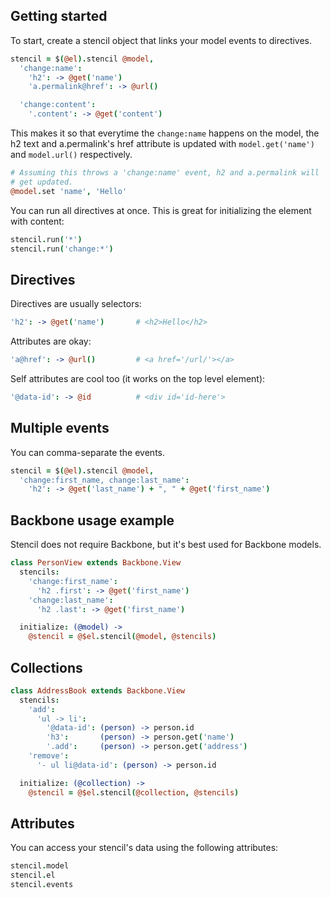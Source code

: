 ## Getting started

To start, create a stencil object that links your model events to
directives.

``` coffee
stencil = $(@el).stencil @model,
  'change:name':
    'h2': -> @get('name')
    'a.permalink@href': -> @url()

  'change:content':
    '.content': -> @get('content')
```

This makes it so that everytime the `change:name` happens on the model, the h2
text and a.permalink's href attribute is updated with `model.get('name')` and
`model.url()` respectively.

``` coffee
# Assuming this throws a 'change:name' event, h2 and a.permalink will
# get updated.
@model.set 'name', 'Hello'
```

You can run all directives at once. This is great for initializing the element
with content:

``` coffee
stencil.run('*')
stencil.run('change:*')
```

## Directives

Directives are usually selectors:

``` coffee
'h2': -> @get('name')       # <h2>Hello</h2>
```

Attributes are okay:

``` coffee
'a@href': -> @url()         # <a href='/url/'></a>
```

Self attributes are cool too (it works on the top level element):

``` coffee
'@data-id': -> @id          # <div id='id-here'>
```

## Multiple events

You can comma-separate the events.

``` coffee
stencil = $(@el).stencil @model,
  'change:first_name, change:last_name':
    'h2': -> @get('last_name') + ", " + @get('first_name')
```

## Backbone usage example

Stencil does not require Backbone, but it's best used for Backbone models.

``` coffee
class PersonView extends Backbone.View
  stencils:
    'change:first_name':
      'h2 .first': -> @get('first_name')
    'change:last_name':
      'h2 .last': -> @get('first_name')

  initialize: (@model) ->
    @stencil = @$el.stencil(@model, @stencils)
```

## Collections

``` coffee
class AddressBook extends Backbone.View
  stencils:
    'add':
      'ul -> li':
        '@data-id': (person) -> person.id
        'h3':       (person) -> person.get('name')
        '.add':     (person) -> person.get('address')
    'remove':
      '- ul li@data-id': (person) -> person.id

  initialize: (@collection) ->
    @stencil = @$el.stencil(@collection, @stencils)
```

## Attributes

You can access your stencil's data using the following attributes:

``` coffee
stencil.model
stencil.el
stencil.events
```
